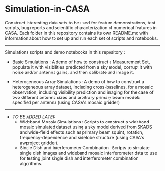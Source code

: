# Simulation-in-CASA
Construct interesting data sets to be used for feature demonstrations, test scripts, bug reports and scientific characterization of numerical features in CASA. Each folder in this repository contains its own README.md with information about how to set up and run each set of scripts and notebooks. 

*** 
Simulations scripts and demo notebooks in this repository :

 - Basic Simulations : A demo of how to construct a Measurement Set, populate it with visibilities predicted from a sky model, corrupt it with noise and/or antenna gains, and then calibrate and image it. 
 
 - Heterogeneous Array Simulations : A demo of how to construct a heterogeneous array dataset, including cross-baselines, for a mosaic observation, including visibility prediction and imaging for the case of two different antenna sizes and arbitrary primary beam models specified per antenna (using CASA's mosaic gridder)
 
*** 
 
 - *TO BE ADDED LATER* 
      - Wideband Mosaic Simulations : Scripts to construct a wideband mosaic simulated dataset using a sky model derived from SKADS and wide-field effects such as primary beam squint, rotation, frequency-dependence and sidelobe structure (using CASA's awproject gridder). 
      - Single Dish and Interferometer Combination : Scripts to simulate single dish images and wideband mosaic interferometer data to use for testing joint single dish and interferometer combination algorithms. 
